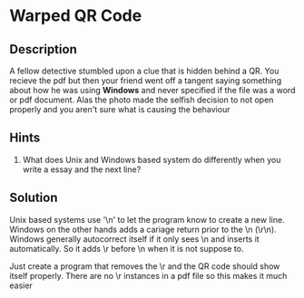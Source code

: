 # Warped QR Code

## Description

A fellow detective stumbled upon a clue that is hidden behind a QR. You recieve the pdf but then your friend went off a tangent saying something about how he was using **Windows** and never specified if the file was a word or pdf document. Alas the photo made the selfish decision to not open properly and you aren't sure what is causing the behaviour

## Hints
1. What does Unix and Windows based system do differently when you write a essay and the next line?

## Solution

Unix based systems use '\n' to let the program know to create a new line. Windows on the other hands adds a cariage return prior to the \n (\r\n). Windows generally autocorrect itself if it only sees \n and inserts it automatically. So it adds \r before \n when it is not suppose to. 

Just create a program that removes the \r and the QR code should show itself properly. There are no \r instances in a pdf file so this makes it much easier
